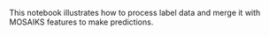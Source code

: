 This notebook illustrates how to process label data and merge it with MOSAIKS features to make predictions.